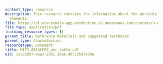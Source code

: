 ```yaml
---
content_type: resource
description: This resource contains the information about the periodic table of the
  elements.
file: https://ol-ocw-studio-app-production.s3.amazonaws.com/courses/3-091sc-introduction-to-solid-state-chemistry-fall-2010/1cc82bd78ea3230116a6db5c2b67e84a_MIT3_091SCF09_per_table.pdf
file_type: application/pdf
learning_resource_types: []
parent_title: Reference Materials and Suggested Textbooks
parent_type: CourseSection
resourcetype: Document
title: MIT3_091SCF09_per_table.pdf
uid: 1cc82bd7-8ea3-2301-16a6-db5c2b67e84a
---
```

